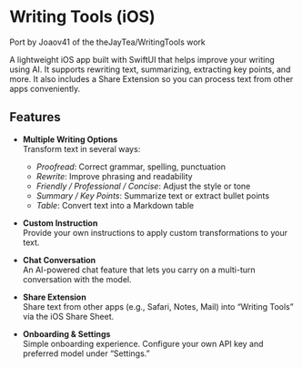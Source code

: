 # Writing Tools (iOS)
Port by Joaov41 of the theJayTea/WritingTools work

A lightweight iOS app built with SwiftUI that helps improve your writing using AI. It supports rewriting text, summarizing, extracting key points, and more. It also includes a Share Extension so you can process text from other apps conveniently.

## Features

- **Multiple Writing Options**  
  Transform text in several ways:
  - *Proofread*: Correct grammar, spelling, punctuation  
  - *Rewrite*: Improve phrasing and readability  
  - *Friendly / Professional / Concise*: Adjust the style or tone  
  - *Summary / Key Points*: Summarize text or extract bullet points  
  - *Table*: Convert text into a Markdown table  

- **Custom Instruction**  
  Provide your own instructions to apply custom transformations to your text.

- **Chat Conversation**  
  An AI-powered chat feature that lets you carry on a multi-turn conversation with the model.

- **Share Extension**  
  Share text from other apps (e.g., Safari, Notes, Mail) into “Writing Tools” via the iOS Share Sheet.

- **Onboarding & Settings**  
  Simple onboarding experience. Configure your own API key and preferred model under “Settings.”
